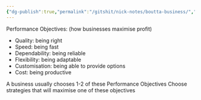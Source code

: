 ```yaml
---
{"dg-publish":true,"permalink":"/gitshit/nick-notes/boutta-business/","tags":["business"],"noteIcon":""}
---
```


Performance Objectives: (how businesses maximise profit)
- Quality: being right
- Speed: being fast
- Dependability: being reliable
- Flexibility: being adaptable
- Customisation: being able to provide options
- Cost: being productive

A business usually chooses 1-2 of these Performance Objectives
Choose strategies that will maximise one of these objectives

